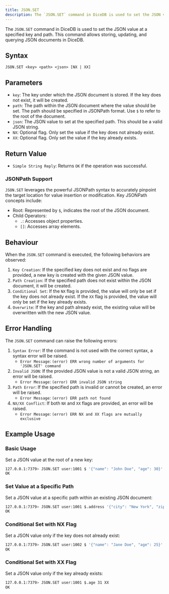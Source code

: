 ```yaml
---
title: JSON.SET
description: The `JSON.SET` command in DiceDB is used to set the JSON value at a specified key and path. This command allows storing, updating, and querying JSON documents in DiceDB.
---
```


The `JSON.SET` command in DiceDB is used to set the JSON value at a specified key and path. This command allows storing, updating, and querying JSON documents in DiceDB.

## Syntax

```plaintext
JSON.SET <key> <path> <json> [NX | XX]
```

## Parameters

- `key`: The key under which the JSON document is stored. If the key does not exist, it will be created.
- `path`: The path within the JSON document where the value should be set. The path should be specified in JSONPath format. Use `$` to refer to the root of the document.
- `json`: The JSON value to set at the specified path. This should be a valid JSON string.
- `NX`: Optional flag. Only set the value if the key does not already exist.
- `XX`: Optional flag. Only set the value if the key already exists.

## Return Value

- `Simple String Reply`: Returns `OK` if the operation was successful.

### JSONPath Support

`JSON.SET` leverages the powerful JSONPath syntax to accurately pinpoint the target location for value insertion or modification. Key JSONPath concepts include:

- Root: Represented by `$`, indicates the root of the JSON document.
- Child Operators:
  - `.`: Accesses object properties.
  - `[]`: Accesses array elements.

## Behaviour

When the `JSON.SET` command is executed, the following behaviors are observed:

1. `Key Creation`: If the specified key does not exist and no flags are provided, a new key is created with the given JSON value.
2. `Path Creation`: If the specified path does not exist within the JSON document, it will be created.
3. `Conditional Set`: If the `NX` flag is provided, the value will only be set if the key does not already exist. If the `XX` flag is provided, the value will only be set if the key already exists.
4. `Overwrite`: If the key and path already exist, the existing value will be overwritten with the new JSON value.

## Error Handling

The `JSON.SET` command can raise the following errors:

1. `Syntax Error`: If the command is not used with the correct syntax, a syntax error will be raised.
   - `Error Message`: `(error) ERR wrong number of arguments for 'JSON.SET' command`
2. `Invalid JSON`: If the provided JSON value is not a valid JSON string, an error will be raised.
   - `Error Message`: `(error) ERR invalid JSON string`
3. `Path Error`: If the specified path is invalid or cannot be created, an error will be raised.
   - `Error Message`: `(error) ERR path not found`
4. `NX/XX Conflict`: If both `NX` and `XX` flags are provided, an error will be raised.
   - `Error Message`: `(error) ERR NX and XX flags are mutually exclusive`

## Example Usage

### Basic Usage

Set a JSON value at the root of a new key:

```bash
127.0.0.1:7379> JSON.SET user:1001 $ '{"name": "John Doe", "age": 30}'
OK
```

### Set Value at a Specific Path

Set a JSON value at a specific path within an existing JSON document:

```bash
127.0.0.1:7379> JSON.SET user:1001 $.address '{"city": "New York", "zip": "10001"}'
OK
```

### Conditional Set with NX Flag

Set a JSON value only if the key does not already exist:

```bash
127.0.0.1:7379> JSON.SET user:1002 $ '{"name": "Jane Doe", "age": 25}' NX
OK
```

### Conditional Set with XX Flag

Set a JSON value only if the key already exists:

```bash
127.0.0.1:7379> JSON.SET user:1001 $.age 31 XX
OK
```

